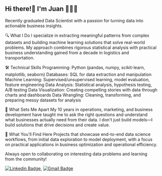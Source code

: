 ## Hi there!👋 I'm Juan 👨🏼‍💻

Recently graduated Data Scientist with a passion for turning data into actionable business insights.

🔍 What I Do
I specialize in extracting meaningful patterns from complex datasets and building machine learning solutions that solve real-world problems. My approach combines rigorous statistical analysis with practical business understanding gained from a decade in logistics and transportation.

🛠️ Technical Skills
Programming: Python (pandas, numpy, scikit-learn, matplotlib, seaborn)
Databases: SQL for data extraction and manipulation
Machine Learning: Supervised/unsupervised learning, model evaluation, feature engineering
Data Analysis: Statistical analysis, hypothesis testing, A/B testing
Data Visualization: Creating compelling stories with data through charts and dashboards
Data Wrangling: Cleaning, transforming, and preparing messy datasets for analysis

💼 What Sets Me Apart
My 10 years in operations, marketing, and business development have taught me to ask the right questions and understand what businesses actually need from their data. I don't just build models—I build solutions that drive decisions and create value.

🚀 What You'll Find Here
Projects that showcase end-to-end data science workflows, from initial data exploration to model deployment, with a focus on practical applications in business optimization and operational efficiency.

Always open to collaborating on interesting data problems and learning from the community!

[![Linkedin Badge](https://img.shields.io/badge/-LinkedIn-blue?style=flat-square&logo=Linkedin&logoColor=white&link=)](https://www.linkedin.com/banderasjuan), [![Gmail Badge](https://img.shields.io/badge/-Gmail-c14438?style=flat-square&logo=Gmail&logoColor=white&link=mailto:juanbanderas387@gmail.com)](mailto:juanbanderas387@gmail.com)

<!--
**banderasjuan/banderasjuan** is a ✨ _special_ ✨ repository because its `README.md` (this file) appears on your GitHub profile.
